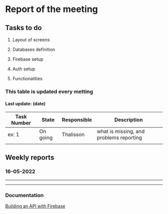 # Report of the meeting 

## Tasks to do 

1. Layout of screens

2. Databases definition 
3. Firebase setup
4. Auth setup 
5. Functionalities


<p></p>

### This table is updated every metting
#### Last update: (date)

| Task Number | State    | Responsible | Description                             |
|-------------|----------|-------------|-----------------------------------------|
| ex: 1       | On going | Thalisson   | what is missing, and problems reporting |
|             |          |             |                                         |














## Weekly reports
### 16-05-2022










---
---
### Documentation

[Building an API with Firebase](https://indepth.dev/posts/1084/building-an-api-with-firebase "In depth Dev")

